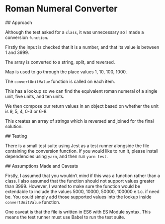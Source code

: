 # Roman Numeral Converter

## Approach

Although the test asked for a `class`, it was unnecessary so I made a conversion `function`.

Firstly the input is checked that it is a number, and that its value is between 1 and 3999.

The array is converted to a string, split, and reversed.

Map is used to go through the place values 1, 10, 100, 1000.

The `convertUnitValue` function is called on each item.  

This has a lookup so we can find the equivalent roman numeral of a single unit, five units, and ten units.

We then compose our return values in an object based on whether the unit is 9, 5, 4, 0-3 or 6-8.

This creates an array of strings which is reversed and joined for the final solution.

## Testing

There is a small test suite using Jest as a test runner alongside the file containing the conversion function.
If you would like to run it, please install dependencies using `yarn`, and then run `yarn test`.

## Assumptions Made and Caveats

Firstly, I assumed that you wouldn’t mind if this was a function rather than a class.
I also assumed that the function should not support values greater than 3999.
However, I wanted to make sure the function would be extendable to include the values 5000, 10000, 50000, 100000 e.t.c. if need be. You could simply add those supported values into the lookup inside `convertUnitValue` function.

One caveat is that the file is written in ES6 with ES Module syntax. This means the test runner must use Babel to run the test suite.
